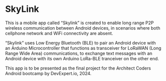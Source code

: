 # SkyLink 

This is a mobile app called “Skylink” is created to enable long range P2P wireless communication between Android devices, in scenarios where both cellphone network and WiFi connectivity are absent.

“Skylink” uses Low Energy Bluetooth (BLE) to pair an Android device with an Arduino Microcontroller that functions as transceiver for LoRaWAN (Long Range Wide Area) communications, to exchange text messages with an Android device with its own Arduino LoRa-BLE tranceiver on the other end.

This app is to be presented as the final project for the Architect Coders Android bootcamp by DevExpert.io, 2024.

